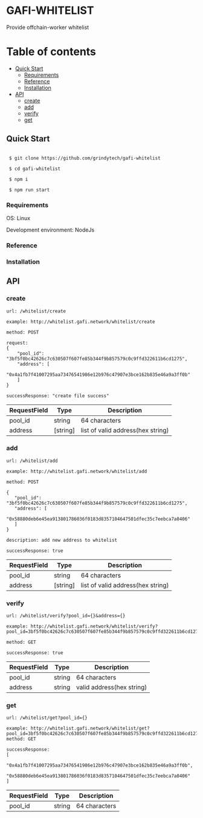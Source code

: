 # GAFI-WHITELIST

  Provide offchain-worker whitelist

# Table of contents

- [Quick Start](#quick-start)
  - [Requirements](#requirements)
  - [Reference](#reference)
  - [Installation](#installation)
- [API](#API)
  - [create](#create)
  - [add](#add)
  - [verify](#verify)
  - [get](#get)

## Quick Start

 ```
 
  $ git clone https://github.com/grindytech/gafi-whitelist
  
  $ cd gafi-whitelist
  
  $ npm i
  
  $ npm run start
 
 ```

### Requirements

OS: Linux

Development environment: NodeJs


### Reference

### Installation

## API

### create

```
url: /whitelist/create

example: http://whitelist.gafi.network/whitelist/create

method: POST

request: 
{
    "pool_id": "3bf5f0bc42626c7c630507f607fe85b344f9b857579c0c9ffd322611b6cd1275",
    "address": [
        "0x4a1fb7f41007295aa73476541986e12b976c47907e3bce162b835e46a9a3ff0b"
    ]
}

successResponse: "create file success"
```

| RequestField  | Type | Description |
| ------------- | ------------- | ------------- |
| pool_id | string  |  64 characters |
| address | [string]  |  list of valid address(hex string)|

### add

 ```
url: /whitelist/add

example: http://whitelist.gafi.network/whitelist/add

method: POST

{
    "pool_id": "3bf5f0bc42626c7c630507f607fe85b344f9b857579c0c9ffd322611b6cd1275",
    "address": [
        "0x58880deb6e45ea913801786036f0183d8357104647501dfec35c7eebca7a0406"
    ]
}

description: add new address to whitelist

successResponse: true

```
| RequestField  | Type | Description |
| ------------- | ------------- | ------------- |
| pool_id | string  |  64 characters |
| address | [string]  |  list of valid address(hex string)|


### verify

 ```
url: /whitelist/verify?pool_id={}&address={}

example: http://whitelist.gafi.network/whitelist/verify?pool_id=3bf5f0bc42626c7c630507f607fe85b344f9b857579c0c9ffd322611b6cd1275&address=0x4a1fb7f41007295aa73476541986e12b976c47907e3bce162b835e46a9a3ff0b

method: GET

successResponse: true
```
| RequestField  | Type | Description |
| ------------- | ------------- | ------------- |
| pool_id | string  |  64 characters |
| address | string  |  valid address(hex string)|



### get

 ```
url: /whitelist/get?pool_id={}

example: http://whitelist.gafi.network/whitelist/get?pool_id=3bf5f0bc42626c7c630507f607fe85b344f9b857579c0c9ffd322611b6cd1275
method: GET

successResponse:
[
    "0x4a1fb7f41007295aa73476541986e12b976c47907e3bce162b835e46a9a3ff0b",
    "0x58880deb6e45ea913801786036f0183d8357104647501dfec35c7eebca7a0406"
]

```
| RequestField  | Type | Description |
| ------------- | ------------- | ------------- |
| pool_id | string  |  64 characters |

